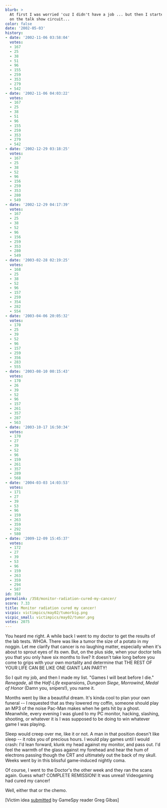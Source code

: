 ```yaml
---
blurb: >
  At first I was worried 'cuz I didn't have a job ... but then I started making appearances
  on the talk show circuit...
color: false
date: '2002-05-03'
history:
- date: '2002-11-06 03:58:04'
  votes:
  - 167
  - 25
  - 38
  - 51
  - 96
  - 155
  - 259
  - 353
  - 279
  - 542
- date: '2002-11-06 04:03:22'
  votes:
  - 167
  - 25
  - 38
  - 51
  - 96
  - 155
  - 259
  - 353
  - 279
  - 542
- date: '2002-12-29 03:18:25'
  votes:
  - 167
  - 25
  - 38
  - 52
  - 96
  - 156
  - 259
  - 353
  - 280
  - 549
- date: '2002-12-29 04:17:39'
  votes:
  - 167
  - 25
  - 38
  - 52
  - 96
  - 156
  - 259
  - 353
  - 280
  - 549
- date: '2003-02-28 02:19:25'
  votes:
  - 168
  - 25
  - 38
  - 52
  - 96
  - 157
  - 259
  - 354
  - 282
  - 554
- date: '2003-04-06 20:05:32'
  votes:
  - 170
  - 25
  - 39
  - 52
  - 96
  - 157
  - 259
  - 356
  - 283
  - 555
- date: '2003-08-10 00:15:43'
  votes:
  - 170
  - 26
  - 39
  - 52
  - 96
  - 157
  - 261
  - 357
  - 287
  - 563
- date: '2003-10-17 16:50:34'
  votes:
  - 170
  - 27
  - 39
  - 52
  - 96
  - 159
  - 261
  - 357
  - 289
  - 568
- date: '2004-03-03 14:03:53'
  votes:
  - 171
  - 27
  - 39
  - 53
  - 96
  - 159
  - 263
  - 359
  - 292
  - 580
- date: '2009-12-09 15:45:37'
  votes:
  - 172
  - 27
  - 39
  - 53
  - 96
  - 159
  - 263
  - 359
  - 294
  - 587
id: 358
permalink: /358/monitor-radiation-cured-my-cancer/
score: 7.33
title: Monitor radiation cured my cancer!
vicpic: victimpics/may02/tumorbig.png
vicpic_small: victimpics/may02/tumor.png
votes: 2075
---
```


You heard me right. A while back I went to my doctor to get the results
of the lab tests. WHOA. There was like a tumor the size of a potato in
my noggin. Let me clarify that cancer is no laughing matter, especially
when it's about to sprout eyes of its own. But, on the plus side, when
your doctor tells you that you only have six months to live? It doesn't
take long before you come to grips with your own mortality and determine
that THE REST OF YOUR LIFE CAN BE LIKE ONE GIANT LAN PARTY!

So I quit my job, and then I made my list. "Games I will beat before I
die." *Renegade*, all the *Half-Life* expansions, *Dungeon Siege*,
*Morrowind*, *Medal of Honor* (Damn you, snipers!), you name it.

Months went by like a beautiful dream. It's kinda cool to plan your own
funeral -- I requested that as they lowered my coffin, someone should
play an MP3 of the noise Pac-Man makes when he gets hit by a ghost.
Meanwhile, every evening I was glued to my PC monitor, hacking,
slashing, shooting, or whatever it is I was supposed to be doing to win
whatever game I was playing.

Sleep would creep over me, like it or not. A man in that position
doesn't like sleep -- it robs you of precious hours. I would play games
until I would crash: I'd lean forward, klunk my head against my monitor,
and pass out. I'd feel the warmth of the glass against my forehead and
hear the hum of electrons passing though the CRT and ultimately out the
back of my skull. Weeks went by in this blissful game-induced nightly
coma.

Of course, I went to the Doctor's the other week and they ran the scans
again. Guess what? COMPLETE REMISSION! It was unreal! Videogaming had
cured my cancer!

Well, either that or the chemo.

\[Victim idea [submitted](mailto:feedback@gamespy.com) by GameSpy reader
Greg Gibas\]